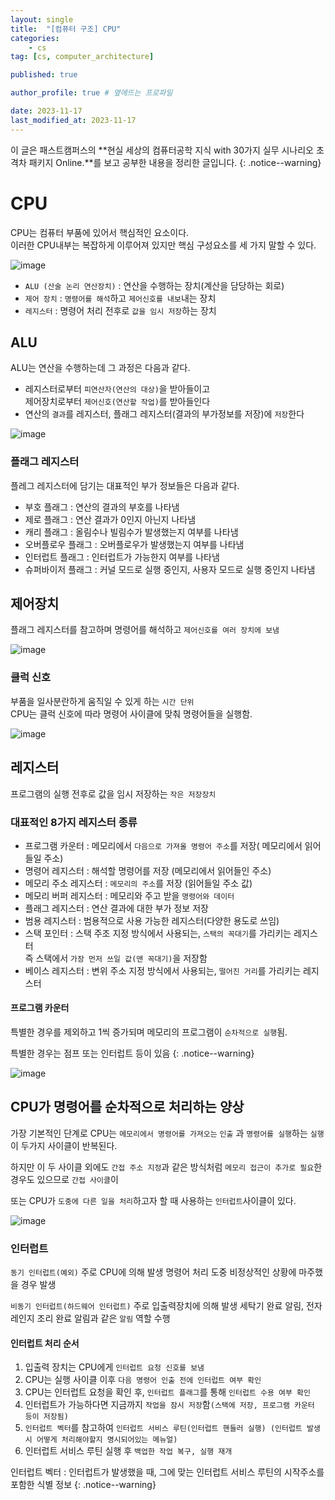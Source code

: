 ```yaml
---
layout: single
title:  "[컴퓨터 구조] CPU"
categories: 
    - cs
tag: [cs, computer_architecture]

published: true

author_profile: true # 옆에뜨는 프로파일

date: 2023-11-17
last_modified_at: 2023-11-17
---
```


이 글은 패스트캠퍼스의 **현실 세상의 컴퓨터공학 지식 with 30가지 실무 시나리오 초격차 패키지 Online.**를 보고 공부한 내용을 정리한 글입니다.
{: .notice--warning}

# CPU
CPU는 컴퓨터 부품에 있어서 핵심적인 요소이다.<br>
이러한 CPU내부는 복잡하게 이루어져 있지만 핵심 구성요소를 세 가지 말할 수 있다.

![image](https://github.com/novicehog/comments/assets/131991619/3135dfeb-489a-442b-b6ed-6520177b4868)

- `ALU (산술 논리 연산장치)` : 연산을 수행하는 장치(계산을 담당하는 회로)
- `제어 장치` : `명령어를 해석`하고 `제어신호를 내보`내는 장치
- `레지스터` : 명령어 처리 전후로 `값을 임시 저장`하는 장치


## ALU
ALU는 연산을 수행하는데 그 과정은 다음과 같다.

- 레지스터로부터 `피연산자(연산의 대상)`을 받아들이고 <br>
  제어장치로부터 `제어신호(연산할 작업)`를 받아들인다
- 연산의 `결과`를 레지스터, 플래그 레지스터(결과의 부가정보를 저장)에 `저장`한다

![image](https://github.com/novicehog/comments/assets/131991619/a1a26b6d-02e0-48bc-8d81-fc6935771c33)


### 플래그 레지스터
플레그 레지스터에 담기는 대표적인 부가 정보들은 다음과 같다.

- 부호 플래그 : 연산의 결과의 부호를 나타냄
- 제로 플래그 : 연산 결과가 0인지 아닌지 나타냄
- 캐리 플래그 : 올림수나 빌림수가 발생했는지 여부를 나타냄
- 오버플로우 플래그 : 오버플로우가 발생했는지 여부를 나타냄
- 인터럽트 플래그 : 인터럽트가 가능한지 여부를 나타냄
- 슈퍼바이저 플래그 : 커널 모드로 실행 중인지, 사용자 모드로 실행 중인지 나타냄

## 제어장치
플래그 레지스터를 참고하며 명령어를 해석하고 `제어신호를 여러 장치에 보냄`


![image](https://github.com/novicehog/comments/assets/131991619/f247e639-3f98-4503-a2a1-c4cbdd12a267)

### 클럭 신호
부품을 일사분란하게 움직일 수 있게 하는 `시간 단위`<br>
CPU는 클럭 신호에 따라 명령어 사이클에 맞춰 명령어들을 실행함.

![image](https://github.com/novicehog/comments/assets/131991619/4b38bab1-3540-4487-b7a0-8a42b047542e)


## 레지스터
프로그램의 실행 전후로 값을 임시 저장하는 `작은 저장장치`

### 대표적인 8가지 레지스터 종류
- 프로그램 카운터 : 메모리에서 `다음으로 가져올 명령어 주소`를 저장( 메모리에서 읽어들일 주소)
- 명령어 레지스터 : 해석할 명령어를 저장 (메모리에서 읽어들인 주소)
- 메모리 주소 레지스터 : `메모리의 주소`를 저장 (읽어들일 주소 값)
- 메모리 버퍼 레지스터 : 메모리와 주고 받을 `명령어와 데이터`
- 플래그 레지스터 : 연산 결과에 대한 부가 정보 저장
- 범용 레지스터 : 범용적으로 사용 가능한 레지스터(다양한 용도로 쓰임)
- 스택 포인터 : 스택 주조 지정 방식에서 사용되는, `스택의 꼭대기`를 가리키는 레지스터 <br>
    즉 스택에서 `가장 먼저 쓰일 값(맨 꼭대기)`을 저장함 
- 베이스 레지스터 : 변위 주소 지정 방식에서 사용되는, `떨어진 거리`를 가리키는 레지스터

#### 프로그램 카운터
특별한 경우를 제외하고 1씩 증가되며 메모리의 프로그램이 `순차적으로 실행`됨.

특별한 경우는 점프 또는 인터럽트 등이 있음
{: .notice--warning}

![image](https://github.com/novicehog/comments/assets/131991619/f4a3898b-407d-49de-a914-bc9404f10a38)

## CPU가 명령어를 순차적으로 처리하는 양상
가장 기본적인 단계로 CPU는 `메모리에서 명령어를 가져오는` `인출` 과 `명령어를 실행`하는 `실행` 이 두가지 사이클이 반복된다.

하지만 이 두 사이클 외에도 `간접 주소 지정`과 같은 방식처럼 `메모리 접근이 추가로 필요`한 경우도 있으므로 `간접 사이클`이

또는 CPU가 `도중에 다른 일을 처리`하고자 할 때 사용하는 `인터럽트`사이클이 있다.

![image](https://github.com/novicehog/comments/assets/131991619/fe507ffb-8f74-4cad-b166-3fa3c43d3f68)


### 인터럽트

`동기 인터럽트(예외)`
주로 CPU에 의해 발생
명령어 처리 도중 비정상적인 상황에 마주했을 경우 발생

`비동기 인터럽트(하드웨어 인터럽트)`
주로 입출력장치에 의해 발생
세탁기 완료 알림, 전자레인지 조리 완료 알림과 같은 `알림` 역할 수행

#### 인터럽트 처리 순서
1. 입출력 장치는 CPU에게 `인터럽트 요청 신호를 보냄`
2. CPU는 실행 사이클 이후 `다음 명령어 인출 전에 인터럽트 여부 확인`
3. CPU는 인터럽트 요청을 확인 후, `인터럽트 플래그`를 통해 `인터럽트 수용 여부 확인`
4. 인터럽트가 가능하다면 지금까지 `작업을 잠시 저장`함`(스택에 저장, 프로그램 카운터 등이 저장됨)`
5. `인터럽트 벡터`를 참고하여 `인터럽트 서비스 루틴(인터럽트 핸들러 실행) (인터럽트 발생시 어떻게 처리해야할지 명시되어있는 메뉴얼)`
6. 인터럽트 서비스 루틴 실행 후 `백업한 작업 복구, 실행 재개`

인터럽트 벡터 : 인터럽트가 발생했을 때, 그에 맞는 인터럽트 서비스 루틴의 시작주소를 포함한 식별 정보
{: .notice--warning}